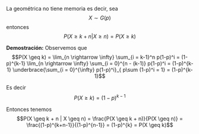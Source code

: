 La geométrica no tiene memoria es decir, sea $$X \sim G(p)$$ entonces $$P(X \geq k + n | X \geq n) = P(X \geq k)$$

**Demostración:** Observemos que $$P(X \geq k) = \lim_{n \rightarrow \infty} \sum_{i = k-1}^n p(1-p)^i = (1-p)^{k-1} \lim_{n \rightarrow \infty} \sum_{i = 0}^{n - (k-1)} p(1-p)^i = (1-p)^{k-1} \underbrace{\sum_{i = 0}^{\infty} p(1-p)^i}_{ p\sum (1-p)^i = 1} = (1-p)^{k-1}$$ 

Es decir $$P(X \geq k) = (1-p)^{k-1}$$

Entonces tenemos $$P(X \geq k + n | X \geq n) = \frac{P(X \geq k + n)}{P(X \geq  n)} = \frac{(1-p)^{k+n-1}}{(1-p)^{n-1}} = (1-p)^{k} = P(X \geq k)$$ 
